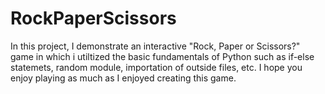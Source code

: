 # RockPaperScissors

In this project, I demonstrate an interactive "Rock, Paper or Scissors?" game in which i utiltized the basic fundamentals of Python such as if-else statemets, random module, importation of outside files, etc. I hope you enjoy playing as much as I enjoyed creating this game.

